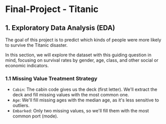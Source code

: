 # Final-Project - Titanic
## 1. Exploratory Data Analysis (EDA)

The goal of this project is to predict which kinds of people were more likely to survive the Titanic disaster.

In this section, we will explore the dataset with this guiding question in mind, focusing on survival rates by gender, age, class, and other social or economic indicators.

### 1.1 Missing Value Treatment Strategy

- `Cabin`: The cabin code gives us the deck (first letter). We'll extract the deck and fill missing values with the most common one.
- `Age`: We'll fill missing ages with the median age, as it's less sensitive to outliers.
- `Embarked`: Only two missing values, so we'll fill them with the most common port (mode).

